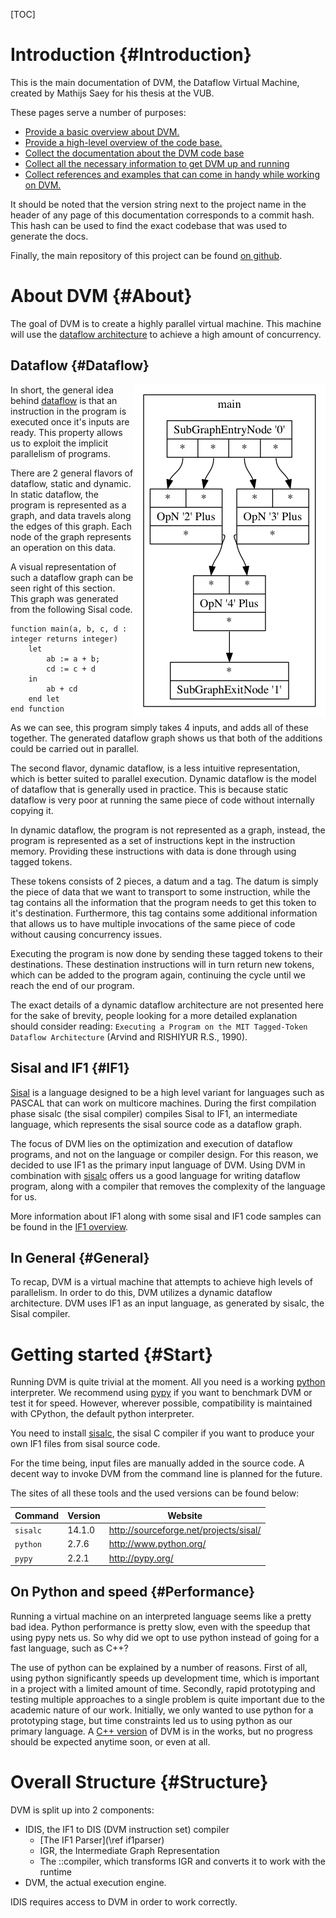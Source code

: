 <!-- Written by Mathijs Saey at the VUB, all rights reserved -->

[TOC]

# Introduction {#Introduction}

This is the main documentation of DVM, the Dataflow Virtual Machine, created by Mathijs Saey for his thesis at the VUB.

These pages serve a number of purposes:
* [Provide a basic overview about DVM.](#About)
* [Provide a high-level overview of the code base.](#Structure)
* [Collect the documentation about the DVM code base](files.html)
* [Collect all the necessary information to get DVM up and running](#Start)
* [Collect references and examples that can come in handy while working on DVM.](pages.html)

It should be noted that the version string next to the project name in the header of any page of this documentation corresponds to a commit hash. This hash can be used to find the exact codebase that was used to generate the docs.

Finally, the main repository of this project can be found [on github](https://github.com/mathsaey/DVM).

# About DVM {#About}

The goal of DVM is to create a highly parallel virtual machine. This machine will use the [dataflow architecture](http://en.wikipedia.org/wiki/Dataflow_architecture) to achieve a high amount of concurrency.

## Dataflow {#Dataflow}
<img style="float: right" src="../res/simpleStatic.png"/>

In short, the general idea behind [dataflow](http://en.wikipedia.org/wiki/Dataflow_architecture) is that an instruction in the program is executed once it's inputs are ready. This property allows us to exploit the implicit parallelism of programs.

There are 2 general flavors of dataflow, static and dynamic. In static dataflow, the program is represented as a graph, and data travels along the edges of this graph. Each node of the graph represents an operation on this data.

A visual representation of such a dataflow graph can be seen right of this section. This graph was generated from the following Sisal code.

~~~
function main(a, b, c, d : integer returns integer)
	let 
		ab := a + b;
		cd := c + d
	in 
		ab + cd 
	end let
end function
~~~

As we can see, this program simply takes 4 inputs, and adds all of these together. The generated dataflow graph shows us that both of the additions could be carried out in parallel.

The second flavor, dynamic dataflow, is a less intuitive representation, which is better suited to parallel execution. Dynamic dataflow is the model of dataflow that is generally used in practice.
This is because static dataflow is very poor at running the same piece of code without internally copying it. 

In dynamic dataflow, the program is not represented as a graph, instead, the program is represented as a set of instructions kept in the instruction memory. Providing these instructions with data is done through using tagged tokens. 

These tokens consists of 2 pieces, a datum and a tag. The datum is simply the piece of data that we want to transport to some instruction, while the tag contains all the information that the program needs to get this token to it's destination. Furthermore, this tag contains some additional information that allows us to have multiple invocations of the same piece of code without causing concurrency issues. 

Executing the program is now done by sending these tagged tokens to their destinations. These destination instructions will in turn return new tokens, which can be added to the program again, continuing the cycle until we reach the end of our program.

The exact details of a dynamic dataflow architecture are not presented here for the sake of brevity, people looking for a more detailed explanation should consider reading: `Executing a Program on the MIT Tagged-Token Dataflow Architecture` (Arvind and RISHIYUR R.S., 1990).

## Sisal and IF1 {#IF1}

[Sisal](http://en.wikipedia.org/wiki/SISAL) is a language designed to be a high level variant for languages such as PASCAL that can work on multicore machines. During the first compilation phase sisalc (the sisal compiler) compiles Sisal to IF1, an intermediate language, which represents the sisal source code as a dataflow graph. 

The focus of DVM lies on the optimization and execution of dataflow programs, and not on the language or compiler design. For this reason, we decided to use IF1 as the primary input language of DVM. Using DVM in combination with [sisalc](http://sourceforge.net/projects/sisal/) offers us a good language for writing dataflow program, along with a compiler that removes the complexity of the language for us.

More information about IF1 along with some sisal and IF1 code samples can be found in the [IF1 overview](md_doc__i_f1.html). 

## In General {#General}

To recap, DVM is a virtual machine that attempts to achieve high levels of parallelism. In order to do this, DVM utilizes a dynamic dataflow architecture. DVM uses IF1 as an input language, as generated by sisalc, the Sisal compiler. 

# Getting started {#Start}

Running DVM is quite trivial at the moment. All you need is a working [python](http://www.python.org/) interpreter. We recommend using [pypy](http://pypy.org/) if you want to benchmark DVM or test it for speed. However, wherever possible, compatibility is maintained with CPython, the default python interpreter.

You need to install [sisalc](http://sourceforge.net/projects/sisal/), the sisal C compiler if you want to produce your own IF1 files from sisal source code.

For the time being, input files are manually added in the source code. A decent way to invoke DVM from the command line is planned for the future.

The sites of all these tools and the used versions can be found below:

Command  | Version | Website
---------|---------|--------
`sisalc` | 14.1.0  | http://sourceforge.net/projects/sisal/
`python` | 2.7.6   | http://www.python.org/
`pypy`   | 2.2.1   | http://pypy.org/

## On Python and speed {#Performance}

Running a virtual machine on an interpreted language seems like a pretty bad idea. Python performance is pretty slow, even with the speedup that using pypy nets us. So why did we opt to use python instead of going for a fast language, such as C++?

The use of python can be explained by a number of reasons. First of all, using python significantly speeds up development time, which is important in a project with a limited amount of time. Secondly, rapid prototyping and testing multiple approaches to a single problem is quite important due to the academic nature of our work. Initially, we only wanted to use python for a prototyping stage, but time constraints led us to using python as our primary language. A [C++ version](https://github.com/mathsaey/DVM/tree/DVM%2B%2B) of DVM is in the works, but no progress should be expected anytime soon, or even at all.

# Overall Structure {#Structure}

DVM is split up into 2 components:

* IDIS, the IF1 to DIS (DVM instruction set) compiler
	* [The IF1 Parser](\ref if1parser)
	* IGR, the Intermediate Graph Representation
	* The ::compiler, which transforms IGR and converts it to work with the runtime
* DVM, the actual execution engine.

IDIS requires access to DVM in order to work correctly.
